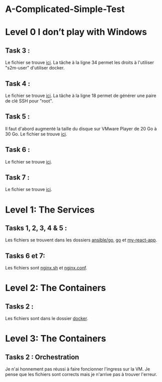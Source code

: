 # A-Complicated-Simple-Test

# Level 0 I don’t play with Windows

## Task 3 :

Le fichier se trouve [ici](ansible/install_docker.yml). La tâche à la ligne 34 permet les droits à l'utiliser "s2m-user" d'utiliser docker.

## Task 4 :

Le fichier se trouve [ici](ansible/root_ssh.yml). La tâche à la ligne 18 permet de générer une paire de clé SSH pour "root".

## Task 5 :

Il faut d'abord augmenté la taille du disque sur VMware Player de 20 Go à 30 Go. Le fichier se trouve [ici](bash/extend_disk.sh).

## Task 6 :

Le fichier se trouve [ici](ansible/custom_var.yml).

## Task 7 :

Le fichier se trouve [ici](ansible/install_postgre.yml).

# Level 1: The Services

## Tasks 1, 2, 3, 4 & 5 :

Les fichiers se trouvent dans les dossiers [ansible/go](ansible/go), [go](go) et [my-react-app](my-react-app).

## Tasks 6 et 7:

Les fichiers sont [nginx.sh](bash/nginx.sh) et [nginx.conf](nginx.conf).

# Level 2: The Containers

## Tasks 2 :

Les fichiers sont dans le dossier [docker](docker).

# Level 3: The Containers

## Tasks 2 : Orchestration 

Je n'ai honnement pas réussi à faire foncionner l'ingress sur la VM. Je pense que les fichiers sont corrects mais je n'arrive pas à trouver l'erreur.
